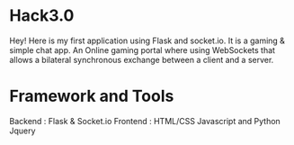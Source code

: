 # Hack3.0
Hey! Here is my first application using Flask and socket.io. It is a gaming & simple chat app.
An Online gaming portal where using WebSockets that allows a bilateral synchronous exchange between a client and a server.

# Framework and Tools 
Backend  : Flask & Socket.io 
Frontend : HTML/CSS 
Javascript and Python 
Jquery


